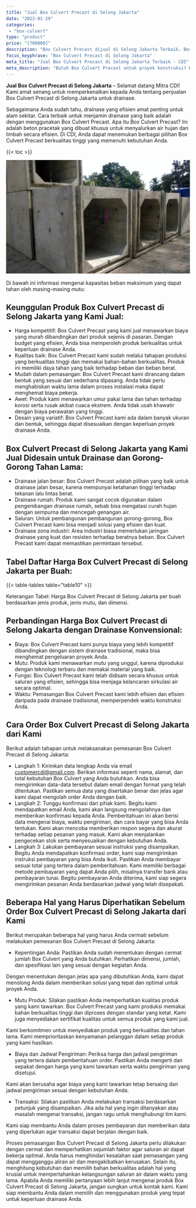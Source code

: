 ```yaml
---
title: "Jual Box Culvert Precast di Selong Jakarta"
date: "2023-01-29"
categories:
 - "box-culvert"
type: "product"
price: "[700000]"
description: "Box Culvert Precast dijual di Selong Jakarta Terbaik. Box Culvert Precast unggulan untuk kebutuhan konstruksi dengan performa optimal. Konsultasikan kebutuhan Anda sekarang."
focus_keyphrase: "Box Culvert Precast di Selong Jakarta"
meta_title: "Jual Box Culvert Precast di Selong Jakarta Terbaik - CDI"
meta_description: "Butuh Box Culvert Precast untuk proyek konstruksi? Kami adalah solusi tepat dengan penawaran kompetitif. Dapatkan informasi sekarang."
---
```


**Jual Box Culvert Precast di Selong Jakarta** – Selamat datang Mitra CDI! Kami amat senang untuk memperkenalkan kepada Anda tentang penjualan Box Culvert Precast di Selong Jakarta untuk drainase.

Sebagaimana Anda sudah tahu, drainase yang efisien amat penting untuk alam sekitar. Cara terbaik untuk menjamin drainase yang baik adalah dengan menggunakan Box Culvert Precast. Apa itu Box Culvert Precast? Ini adalah beton pracetak yang dibuat khusus untuk menyalurkan air hujan dan limbah secara efisien. Di CDI, Anda dapat menemukan berbagai pilihan Box Culvert Precast berkualitas tinggi yang memenuhi kebutuhan Anda.

{{< toc >}}

![Jual Box Culvert Precast di Selong Jakarta](/images/box-culvert/box-culvert-25.jpg)

Di bawah ini informasi mengenai kapasitas beban maksimum yang dapat tahan oleh masing-masing mutu: 

## Keunggulan Produk Box Culvert Precast di Selong Jakarta yang Kami Jual:

*   Harga kompetitif: Box Culvert Precast yang kami jual menawarkan biaya yang murah dibandingkan dari produk sejenis di pasaran. Dengan budget yang efisien, Anda bisa memperoleh produk berkualitas untuk keperluan drainase Anda.
*   Kualitas baik: Box Culvert Precast kami sudah melalui tahapan produksi yang berkualitas tinggi dan memakai bahan-bahan berkualitas. Produk ini memiliki daya tahan yang baik terhadap beban dan beban berat.
*   Mudah dalam pemasangan: Box Culvert Precast kami dirancang dalam bentuk yang sesuai dan sederhana dipasang. Anda tidak perlu menghabiskan waktu lama dalam proses instalasi maka dapat menghemat biaya pekerja.
*   Awet: Produk kami menawarkan umur pakai lama dan tahan terhadap korosi serta rusak akibat cuaca ekstrem. Anda tidak usah khawatir dengan biaya perawatan yang tinggi.
*   Desain yang variatif: Box Culvert Precast kami ada dalam banyak ukuran dan bentuk, sehingga dapat disesuaikan dengan keperluan proyek drainase Anda.

## Box Culvert Precast di Selong Jakarta yang Kami Jual Didesain untuk Drainase dan Gorong-Gorong Tahan Lama:

*   Drainase jalan besar: Box Culvert Precast adalah pilihan yang baik untuk drainase jalan besar, karena mempunyai ketahanan tinggi terhadap tekanan lalu lintas berat.
*   Drainase rumah: Produk kami sangat cocok digunakan dalam pengembangan drainase rumah, sebab bisa mengatasi curah hujan dengan sempurna dan mencegah genangan air.
*   Saluran: Untuk pembangunan pembangunan gorong-gorong, Box Culvert Precast kami bisa menjadi solusi yang efisien dan kuat.
*   Drainase zona industri: Area industri biasa memerlukan jaringan drainase yang kuat dan resisten terhadap beratnya beban. Box Culvert Precast kami dapat memastikan permintaan tersebut.

## Tabel Daftar Harga Box Culvert Precast di Selong Jakarta per Buah:

{{< table-tables table="table10" >}}

Keterangan Tabel: Harga Box Culvert Precast di Selong Jakarta per buah berdasarkan jenis produk, jenis mutu, dan dimensi.

## Perbandingan Harga Box Culvert Precast di Selong Jakarta dengan Drainase Konvensional:

*   Biaya: Box Culvert Precast kami punya biaya yang lebih kompetitif dibandingkan dengan sistem drainase tradisional, maka bisa menghemat pengeluaran proyek Anda.
*   Mutu: Produk kami menawarkan mutu yang unggul, karena diproduksi dengan teknologi terbaru dan memakai material yang baik.
*   Fungsi: Box Culvert Precast kami telah didisain secara khusus untuk saluran yang efisien, sehingga bisa menjaga kelancaran sirkulasi air secara optimal.
*   Waktu: Pemasangan Box Culvert Precast kami lebih efisien dan efisien daripada pada drainase tradisional, memperpendek waktu konstruksi Anda.

## Cara Order Box Culvert Precast di Selong Jakarta dari Kami

Berikut adalah tahapan untuk melaksanakan pemesanan Box Culvert Precast di Selong Jakarta:

*   Langkah 1: Kirimkan data lengkap Anda via email customercdi@gmail.com. Berikan informasi seperti nama, alamat, dan total kebutuhan Box Culvert yang Anda butuhkan.
Anda bisa mengirimkan data-data tersebut dalam email dengan format yang telah ditentukan. Pastikan semua data yang disertakan benar dan jelas agar kami dapat mengolah order Anda dengan baik.
*   Langkah 2: Tunggu konfirmasi dari pihak kami. Begitu kami mendapatkan email Anda, kami akan langsung mengolahnya dan memberikan konfirmasi kepada Anda. Pemberitahuan ini akan berisi data mengenai biaya, waktu pengiriman, dan cara bayar yang bisa Anda tentukan.
Kami akan mencoba memberikan respon segera dan akurat terhadap setiap pesanan yang masuk. Kami akan menjalankan pengecekan stok serta menyesuaikan dengan kebutuhan Anda.
*   Langkah 3: Lakukan pembayaran sesuai instruksi yang disampaikan. Begitu Anda mendapatkan konfirmasi order, kami siap mengirimkan instruksi pembayaran yang bisa Anda ikuti. Pastikan Anda membayar sesuai total yang tertera dalam pemberitahuan.
Kami memiliki berbagai metode pembayaran yang dapat Anda pilih, misalnya transfer bank atau pembayaran tunai. Begitu pembayaran Anda diterima, kami siap segera mengirimkan pesanan Anda berdasarkan jadwal yang telah disepakati.

## Beberapa Hal yang Harus Diperhatikan Sebelum Order Box Culvert Precast di Selong Jakarta dari Kami

Berikut merupakan beberapa hal yang harus Anda cermati sebelum melakukan pemesanan Box Culvert Precast di Selong Jakarta:

*   Kepentingan Anda: Pastikan Anda sudah menentukan dengan cermat jumlah Box Culvert yang Anda butuhkan. Perhatikan dimensi, jumlah, dan spesifikasi lain yang sesuai dengan kegiatan Anda.

Dengan menentukan dengan jelas apa yang dibutuhkan Anda, kami dapat menolong Anda dalam memberikan solusi yang tepat dan optimal untuk proyek Anda.
*   Mutu Produk: Silakan pastikan Anda memperhatikan kualitas produk yang kami tawarkan. Box Culvert Precast yang kami produksi memakai bahan berkualitas tinggi dan diproses dengan standar yang ketat. Kami juga menyediakan sertifikat kualitas untuk semua produk yang kami jual.

Kami berkomitmen untuk menyediakan produk yang berkualitas dan tahan lama. Kami memprioritaskan kenyamanan pelanggan dalam setiap produk yang kami hasilkan.
*   Biaya dan Jadwal Pengiriman: Periksa harga dan jadwal pengiriman yang tertera dalam pemberitahuan order. Pastikan Anda mengerti dan sepakat dengan harga yang kami tawarkan serta waktu pengiriman yang disetujui.

Kami akan berusaha agar biaya yang kami tawarkan tetap bersaing dan jadwal pengiriman sesuai dengan kebutuhan Anda.
*   Transaksi: Silakan pastikan Anda melakukan transaksi berdasarkan petunjuk yang disampaikan. Jika ada hal yang ingin ditanyakan atau masalah mengenai transaksi, jangan ragu untuk menghubungi tim kami.

Kami siap membantu Anda dalam proses pembayaran dan memberikan data yang diperlukan agar transaksi dapat berjalan dengan baik.

Proses pemasangan Box Culvert Precast di Selong Jakarta perlu dilakukan dengan cermat dan memperhatikan sejumlah faktor agar saluran air dapat bekerja optimal. Anda harus menghindari kesalahan saat pemasangan yang dapat mengganggu aliran air dan mengakibatkan kerusakan. Selain itu, menghitung kebutuhan dan memilih bahan berkualitas adalah hal yang krusial untuk mempertahankan kelangsungan saluran air dalam waktu yang lama. Apabila Anda memiliki pertanyaan lebih lanjut mengenai produk Box Culvert Precast di Selong Jakarta, jangan sungkan untuk kontak kami. Kami siap membantu Anda dalam memilih dan menggunakan produk yang tepat untuk keperluan drainase Anda.